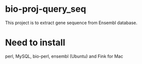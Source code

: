 # bio-proj-query_seq
This project is to extract gene sequence from Ensembl database.

# Need to install
perl, MySQL, bio-perl, ensembl (Ubuntu)
and Fink for Mac
